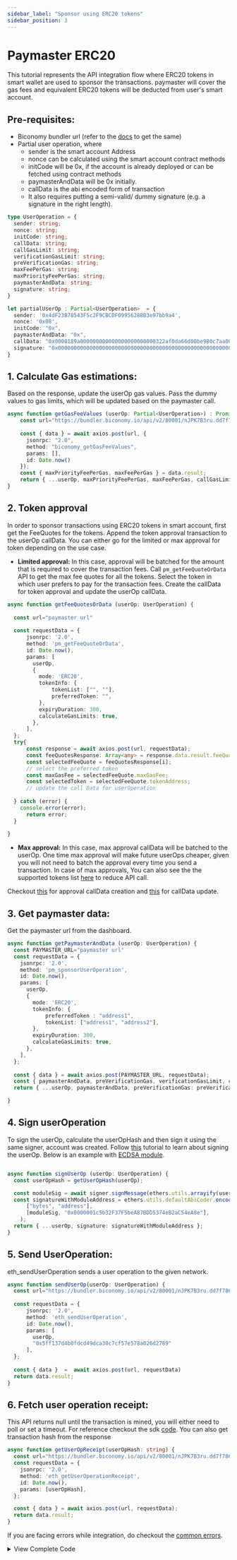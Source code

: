 ```yaml
---
sidebar_label: "Sponsor using ERC20 tokens"
sidebar_position: 3
---
```


# Paymaster ERC20
This tutorial represents the API integration flow where ERC20 tokens in smart wallet are used to sponsor the transactions. paymaster will cover the gas fees and equivalent ERC20 tokens will be deducted from user's smart account.

## Pre-requisites:

- Biconomy bundler url (refer to the [docs](/dashboard#bundler-keys) to get the same)
- Partial user operation, where
    - sender is the smart account Address
    - nonce can be calculated using the smart account contract methods
    - initCode will be 0x, if the account is already deployed or can be fetched using contract methods
    - paymasterAndData will be 0x initially.
    - callData is the abi encoded form of transaction
    - It also requires putting a semi-valid/ dummy signature (e.g. a signature in the right length).

```ts
type UserOperation = {
  sender: string;
  nonce: string;
  initCode: string;
  callData: string;
  callGasLimit: string;
  verificationGasLimit: string;
  preVerificationGas: string;
  maxFeePerGas: string;
  maxPriorityFeePerGas: string;
  paymasterAndData: string;
  signature: string;
}

let partialUserOp : Partial<UserOperation>  = {
  sender: '0x4dF23B78543F5c2F9CBCDF09956288B3e97bb9a4',
  nonce: '0x08',
  initCode: "0x",
  paymasterAndData: "0x",
  callData: "0x0000189a000000000000000000000000322af0da66d00be980c7aa006377fcaaeee3bdfd000000000000000000000000000000000000000000000000002386f26fc1000000000000000000000000000000000000000000000000000000000000000000600000000000000000000000000000000000000000000000000000000000000000",
  signature: "0x00000000000000000000000000000000000000000000000000000000000000400000000000000000000000000000001c5b32F37F5beA87BDD5374eB2aC54eA8e000000000000000000000000000000000000000000000000000000000000004181d4b4981670cb18f99f0b4a66446df1bf5b204d24cfcb659bf38ba27a4359b5711649ec2423c5e1247245eba2964679b6a1dbb85c992ae40b9b00c6935b02ff1b00000000000000000000000000000000000000000000000000000000000000",
}
```

## 1. Calculate Gas estimations: 
Based on the response, update the userOp gas values. Pass the dummy values to gas limits, which will be updated based on the paymaster call.

```ts
async function getGasFeeValues (userOp: Partial<UserOperation>) : Promise<UserOperation>  {
    const url="https://bundler.biconomy.io/api/v2/80001/nJPK7B3ru.dd7f7861-190d-41bd-af80-6877f74b8f44"
    
    const { data } = await axios.post(url, {
      jsonrpc: "2.0",
      method: "biconomy_getGasFeeValues",
      params: [],
      id: Date.now()
    });
    const { maxPriorityFeePerGas, maxFeePerGas } = data.result;
    return { ...userOp, maxPriorityFeePerGas, maxFeePerGas, callGasLimit: "5000000", verificationGasLimit: "5000000", preVerificationGas: "5000000" } as UserOperation;
}
```

## 2. Token approval
In order to sponsor transactions using ERC20 tokens in smart account, first get the FeeQuotes for the tokens. Append the token approval transaction to the userOp callData. You can either go for the limited or max approval for token depending on the use case.

- **Limited approval:** In this case, approval will be batched for the amount that is required to cover the transaction fees. Call `pm_getFeeQuoteOrData` API to get the max fee quotes for all the tokens. Select the token in which user prefers to pay for the transaction fees. Create the callData for token approval and update the userOp callData. 

```ts
async function getFeeQuotesOrData (userOp: UserOperation) {
    
  const url="paymaster url"
  
  const requestData = {
      jsonrpc: '2.0',
      method: 'pm_getFeeQuoteOrData',
      id: Date.now(),
      params: [
        userOp,
        {
          mode: 'ERC20',
          tokenInfo: {
              tokenList: ["", ""],
              preferredToken: "",
          },
          expiryDuration: 300,
          calculateGasLimits: true,
        },
      ],
  };
  try{
      const response = await axios.post(url, requestData);
      const feeQuotesResponse: Array<any> = response.data.result.feeQuotes
      const selectedFeeQuote = feeQuotesResponse[i];
      // select the preferred token
      const maxGasFee = selectedFeeQuote.maxGasFee;
      const selectedToken = selectedFeeQuote.tokenAddress;
      // update the call Data for userOperation 
      
  } catch (error) {
    console.error(error);
      return error;
  }
    
}
```

- **Max approval:** In this case, max approval callData will be batched to the userOp. One time max approval will make future userOps cheaper, given you will not need to batch the approval every time you send a transaction. In case of max approvals, You can also see the the supported tokens list [here](/supportedNetworks) to reduce API call.

Checkout [this](https://github.com/bcnmy/biconomy-client-sdk/blob/main/packages/paymaster/src/BiconomyPaymaster.ts#L73C9-L73C38) for approval callData creation and [this](https://github.com/bcnmy/biconomy-client-sdk/blob/main/packages/account/src/BiconomySmartAccountV2.ts#L1170) for callData update.

## 3. Get paymaster data:
Get the paymaster url from the dashboard.

```ts
async function getPaymasterAndData (userOp: UserOperation) {
  const PAYMASTER_URL="paymaster url"
  const requestData = {
    jsonrpc: '2.0',
    method: 'pm_sponsorUserOperation',
    id: Date.now(),
    params: [
      userOp,
      {
        mode: 'ERC20',
        tokenInfo: {
            preferredToken : "address1",
            tokenList: ["address1", "address2"],
        },
        expiryDuration: 300,
        calculateGasLimits: true,
      },
    ],
  };
  
  const { data } = await axios.post(PAYMASTER_URL, requestData);
  const { paymasterAndData, preVerificationGas, verificationGasLimit, callGasLimit } = data.result;
  return { ...userOp, paymasterAndData, preVerificationGas: preVerificationGas.toString(), verificationGasLimit: verificationGasLimit.toString(), callGasLimit: callGasLimit.toString() };

}
```

## 4. Sign userOperation
To sign the userOp, calculate the userOpHash and then sign it using the same signer, account was created. Follow [this](/tutorials/apiIntegration/signUserOperation.md) tutorial to learn about signing the userOp. Below is an example with [ECDSA module](/Modules/ecdsa).

```ts

async function signUserOp (userOp: UserOperation) {
  const userOpHash = getUserOpHash(userOp);

  const moduleSig = await signer.signMessage(ethers.utils.arrayify(userOpHash));
  const signatureWithModuleAddress = ethers.utils.defaultAbiCoder.encode(
      ["bytes", "address"],
      [moduleSig, "0x0000001c5b32F37F5beA87BDD5374eB2aC54eA8e"],
    );
  return { ...userOp, signature: signatureWithModuleAddress };
}

```

## 5. Send UserOperation: 
eth_sendUserOperation sends a user operation to the given network.

```ts
async function sendUserOp(userOp: UserOperation) {
  const url="https://bundler.biconomy.io/api/v2/80001/nJPK7B3ru.dd7f7861-190d-41bd-af80-6877f74b8f44"
  
  const requestData = {
      jsonrpc: '2.0',
      method: 'eth_sendUserOperation',
      id: Date.now(),
      params: [
        userOp,
        "0x5ff137d4b0fdcd49dca30c7cf57e578a026d2789"
      ],
  };
  
  const { data }  =  await axios.post(url, requestData)
  return data.result;
}

```

## 6. Fetch user operation receipt:

This API returns null until the transaction is mined, you will either need to poll or set a timeout. For reference checkout the sdk [code](https://github.com/bcnmy/biconomy-client-sdk/blob/main/packages/bundler/src/Bundler.ts#L159). You can also get transaction hash from the response

```ts
async function getUserOpReceipt(userOpHash: string) {
  const url="https://bundler.biconomy.io/api/v2/80001/nJPK7B3ru.dd7f7861-190d-41bd-af80-6877f74b8f44"
  const requestData = {
    jsonrpc: '2.0',
    method: 'eth_getUserOperationReceipt',
    id: Date.now(),
    params: [userOpHash],
  };

  const { data } = await axios.post(url, requestData);
  return data.result;
}
```

If you are facing errors while integration, do checkout the [common errors](/troubleshooting/commonerrors.md).
<details>
<summary>View Complete Code</summary>

```ts
import { ethers, utils } from "ethers";
import axios, { AxiosRequestConfig, AxiosResponse, AxiosError } from 'axios';
import { string, string } from "ethers";

let provider = new ethers.providers.JsonRpcProvider("https://rpc.ankr.com/polygon_mumbai" );
let signer = new ethers.Wallet("private key", provider);

type UserOperation = {
  sender: string;
  nonce: string;
  initCode: string;
  callData: string;
  callGasLimit: string;
  verificationGasLimit: string;
  preVerificationGas: string;
  maxFeePerGas: string;
  maxPriorityFeePerGas: string;
  paymasterAndData: string;
  signature: string;
}

async function getGasFeeValues (userOp: Partial<UserOperation>) : Promise<UserOperation>  {
  const url="https://bundler.biconomy.io/api/v2/80001/nJPK7B3ru.dd7f7861-190d-41bd-af80-6877f74b8f44"
  
  const { data } = await axios.post(url, {
    jsonrpc: "2.0",
    method: "biconomy_getGasFeeValues",
    params: [],
    id: Date.now()
  });
  const { maxPriorityFeePerGas, maxFeePerGas } = data.result;
  return { ...userOp, maxPriorityFeePerGas, maxFeePerGas, callGasLimit: 5000000, verificationGasLimit: 5000000, preVerificationGas: 5000000 } as UserOperation;
}

async function getFeeQuotesOrData (userOp: UserOperation) {
    
    const url="paymaster url"
    
    const requestData = {
        jsonrpc: '2.0',
        method: 'pm_getFeeQuoteOrData',
        id: Date.now(),
        params: [
          userOp,
          {
            mode: 'ERC20',
            tokenInfo: {
                tokenList: ["", ""],
                preferredToken: "",
            },
            expiryDuration: 300,
            calculateGasLimits: true,
          },
        ],
    };
    try {
      const response = await axios.post(url, requestData);
      console.log('Response:', response.data);
      const feeQuotesResponse: Array<any> = response.data.result.feeQuotes
      const selectedFeeQuote = feeQuotesResponse[5];  // select the preferred token
      const maxGasFee = selectedFeeQuote.maxGasFee;
      const selectedToken = selectedFeeQuote.tokenAddress;
      return userOp;
    } catch (error) {
      console.error(error);
        return error;
    } 
}

async function getPaymasterAndData (userOp: UserOperation) {
  const PAYMASTER_URL="paymaster url"
  const requestData = {
    jsonrpc: '2.0',
    method: 'pm_sponsorUserOperation',
    id: Date.now(),
    params: [
      { ...userOp, preVerificationGas: userOp.preVerificationGas.toString(), verificationGasLimit: userOp.verificationGasLimit.toString(), callGasLimit: userOp.callGasLimit.toString(), maxFeePerGas: userOp.maxFeePerGas.toString(), maxPriorityFeePerGas: userOp.maxPriorityFeePerGas.toString(), paymasterAndData: "0x" },
      {
        mode: 'ERC20',
        tokenInfo: {
            preferredToken : "address1",
            tokenList: ["address1", "address2"],
        },
        expiryDuration: 300,
        calculateGasLimits: true,
      },
    ],
};

const { data } = await axios.post(PAYMASTER_URL, requestData);
const { paymasterAndData, preVerificationGas, verificationGasLimit, callGasLimit } = data.result;
return { ...userOp, paymasterAndData, preVerificationGas: preVerificationGas.toString(), verificationGasLimit: verificationGasLimit.toString(), callGasLimit: callGasLimit.toString() };

}

function getUserOpHash(useOpMinusSignature: UserOperation) {
    const packedData = ethers.utils.defaultAbiCoder.encode(
    [
      "address","uint256","bytes32","bytes32","uint256","uint256","uint256","uint256","uint256","bytes32",
    ],
    [
      useOpMinusSignature.sender,
      useOpMinusSignature.nonce,
      ethers.utils.keccak256(useOpMinusSignature.initCode),
      ethers.utils.keccak256(useOpMinusSignature.callData),
      useOpMinusSignature.callGasLimit,
      useOpMinusSignature.verificationGasLimit,
      useOpMinusSignature.preVerificationGas,
      useOpMinusSignature.maxFeePerGas,
      useOpMinusSignature.maxPriorityFeePerGas,
      ethers.utils.keccak256(useOpMinusSignature.paymasterAndData),
    ]
  );
  
  const enc = ethers.utils.defaultAbiCoder.encode(
    ["bytes32", "address", "uint256"],
    [ethers.utils.keccak256(packedData), "0x5ff137d4b0fdcd49dca30c7cf57e578a026d2789", 80001]
  );
  
  const userOpHash = ethers.utils.keccak256(enc);
  return userOpHash;
}

async function signUserOp (userOp: UserOperation) {
  const userOpHash = getUserOpHash(userOp);

  const moduleSig = await signer.signMessage(ethers.utils.arrayify(userOpHash));
  const signatureWithModuleAddress = ethers.utils.defaultAbiCoder.encode(
      ["bytes", "address"],
      [moduleSig, "0x0000001c5b32F37F5beA87BDD5374eB2aC54eA8e"],
    );
  userOp.signature = signatureWithModuleAddress
  return userOp;
}

async function sendUserOp(userOp: UserOperation) {
  const url="https://bundler.biconomy.io/api/v2/80001/nJPK7B3ru.dd7f7861-190d-41bd-af80-6877f74b8f44"
  
  const requestData = {
    jsonrpc: '2.0',
    method: 'eth_sendUserOperation',
    id: Date.now(),
    params: [
      userOp,
      "0x5ff137d4b0fdcd49dca30c7cf57e578a026d2789"
    ],
  };
  
  const { data }  =  await axios.post(url, requestData)
  return data.result;
}

async function getUserOpReceipt(userOpHash: string) {
  const url="https://bundler.biconomy.io/api/v2/80001/nJPK7B3ru.dd7f7861-190d-41bd-af80-6877f74b8f44"
  const requestData = {
    jsonrpc: '2.0',
    method: 'eth_getUserOperationReceipt',
    id: Date.now(),
    params: [userOpHash],
  };

  const { data } = await axios.post(url, requestData);
  return data.result;
}

async function executePartialUserOp() {
    
 try {
  let partialUserOp = {
      sender: '0x4dF23B78543F5c2F9CBCDF09956288B3e97bb9a4',
      nonce: '0x1D',
      initCode: "0x",
      paymasterAndData: "0x",
      callData: "0x0000189a000000000000000000000000322af0da66d00be980c7aa006377fcaaeee3bdfd000000000000000000000000000000000000000000000000002386f26fc1000000000000000000000000000000000000000000000000000000000000000000600000000000000000000000000000000000000000000000000000000000000000",
      signature: "0x00000000000000000000000000000000000000000000000000000000000000400000000000000000000000000000001c5b32F37F5beA87BDD5374eB2aC54eA8e000000000000000000000000000000000000000000000000000000000000004181d4b4981670cb18f99f0b4a66446df1bf5b204d24cfcb659bf38ba27a4359b5711649ec2423c5e1247245eba2964679b6a1dbb85c992ae40b9b00c6935b02ff1b00000000000000000000000000000000000000000000000000000000000000",
  }

  // Step 1 Gas estimation
  let userOp = await getGasFeeValues(partialUserOp)

  // Step 2 Get ERC20 fee quotes
  await getFeeQuotesOrData(userOp)

  // Step 3 Get paymaster data
  userOp = await getPaymasterAndData(userOp)

  // Step 4 sign user op
  userOp = await signUserOp(userOp)

  // Step 5: send user operation
  const userOpHash = await sendUserOp(userOp);

  // Step 6: Get UserOpReceipt
  const receipt = await getUserOpReceipt(userOpHash);
    
  }
  catch (error) {
    console.error(error)
  }
}

executePartialUserOp();
```
</details>